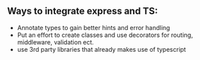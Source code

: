 ## Ways to integrate express and TS:
- Annotate types to gain better hints and error handling
- Put an effort to create classes and use decorators for routing, middleware, validation ect.
- use 3rd party libraries that already makes use of typescript